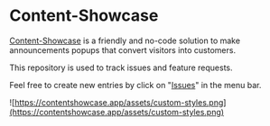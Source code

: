 # Content-Showcase

[Content-Showcase](https://contentshowcase.app) is a friendly and no-code solution to make announcements popups that convert visitors into customers.

This repository is used to track issues and feature requests. 

Feel free to create new entries by click on "[Issues](https://github.com/content-showcase/content-showcase/issues/new)" in the menu bar.

![https://contentshowcase.app/assets/custom-styles.png](https://contentshowcase.app/assets/custom-styles.png)


